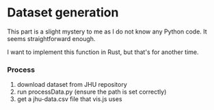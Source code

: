 # Dataset generation
This part is a slight mystery to me as I do not know any Python code. It seems straightforward enough.

I want to implement this function in Rust, but that's for another time.


### Process
1) download dataset from JHU repository
2) run processData.py (ensure the path is set correctly)
3) get a jhu-data.csv file that vis.js uses